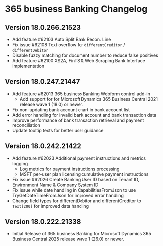 # 365 business Banking Changelog

## Version 18.0.266.21523

- Add feature #62103 Auto Split Bank Recon. Line
- Fix issue #62108 Text overflow for `differentCreditor` / `differentDebitor`
- Disable fuzzy matching for document number to reduce false positives
- Add feature #62100 XS2A, FinTS & Web Scraping Bank Interface implementation

## Version 18.0.247.21447

- Add feature #62013 365 business Banking Webform control add-in
  - Add support for for Microsoft Dynamics 365 Business Central 2021 release wave 1 (18.0) or newer.
- Fix non-updating bank account chart in bank account list
- Add error handling for invalid bank account and bank transaction data
- Improve performance of bank transaction retrieval and payment reconciliation
- Update tooltip texts for better user guidance

## Version 18.0.242.21422

- Add feature #62023 Additional payment instructions and metrics logging
  - Log metrics for payment instructions processing
  - MSFT per-user plan licensing cumulative payment instructions
- Fix issue #62026 Create Banking User ID based on Tenant ID, Environment Name & Company System ID
- Fix issue while date handling in CapabilitiesFromJson to use TryGetDateTimeFromJson for improved error handling
- Change field types for differentDebitor and differentCreditor to `Text[200]` for improved data handling

## Version 18.0.222.21338

- Initial Release of 365 business Banking for Microsoft Dynamics 365 Business Central 2025 release wave 1 (26.0) or newer.

